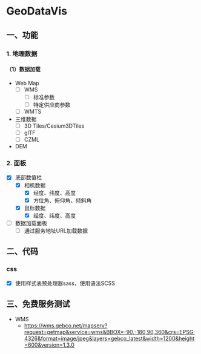 # GeoDataVis


## 一、功能

### 1. 地理数据

#### （1）数据加载

- Web Map
  - [ ] WMS
    - [ ] 标准参数
    - [ ] 特定供应商参数
  - [ ] WMTS

- 三维数据
  - [ ] 3D Tiles/Cesium3DTiles
  - [ ] glTF
  - [ ] CZML

- DEM



### 2. 面板

- [x] 底部数值栏
  - [x] 相机数据
    - [x] 经度、纬度、高度
    - [x] 方位角、俯仰角、倾斜角
  - [X] 鼠标数据
    - [X] 经度、纬度、高度

- [ ] 数据加载面板
  - [ ] 通过服务地址URL加载数据

## 二、代码

### css

- [x] 使用样式表预处理器sass，使用语法SCSS


## 三、免费服务测试

- WMS
  - https://wms.gebco.net/mapserv?request=getmap&service=wms&BBOX=-90,-180,90,360&crs=EPSG:4326&format=image/jpeg&layers=gebco_latest&width=1200&height=600&version=1.3.0
